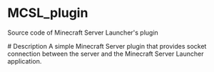 # MCSL_plugin
Source code of Minecraft Server Launcher's plugin

# Description
A simple Minecraft Server plugin that provides socket connection between the server and the Minecraft Server Launcher application.
